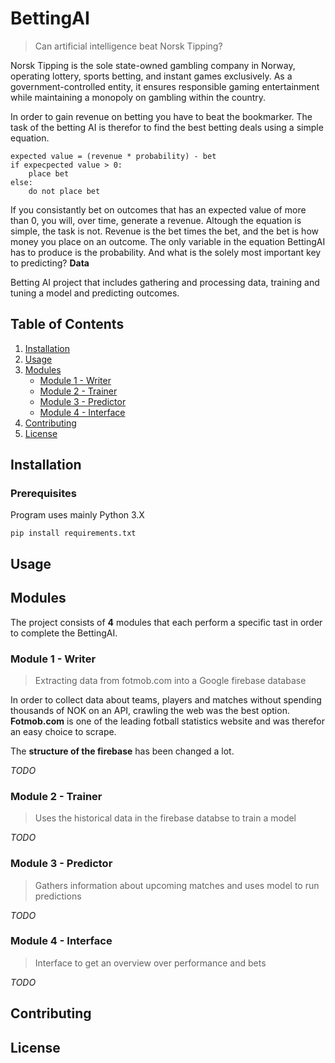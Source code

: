 # BettingAI
> Can artificial intelligence beat Norsk Tipping?

Norsk Tipping is the sole state-owned gambling company in Norway, operating lottery, sports betting, and instant games exclusively. As a government-controlled entity, it ensures responsible gaming entertainment while maintaining a monopoly on gambling within the country.

In order to gain revenue on betting you have to beat the bookmarker. The task of the betting AI is therefor to find the best betting deals using a simple equation.

```
expected value = (revenue * probability) - bet
if expecpected value > 0:
    place bet
else:
    do not place bet
```

If you consistantly bet on outcomes that has an expected value of more than 0, you will, over time, generate a revenue. Altough the equation is simple, the task is not. Revenue is the bet times the bet, and the bet is how money you place on an outcome. The only variable in the equation BettingAI has to produce is the probability. And what is the solely most important key to predicting? **Data**

Betting AI project that includes gathering and processing data, training and tuning a model and predicting outcomes.

## Table of Contents
1. [Installation](#installation)
2. [Usage](#usage)
3. [Modules](#modules)
   - [Module 1 - Writer](#module-1---writer)
   - [Module 2 - Trainer](#module-2---trainer)
   - [Module 3 - Predictor](#module-3---predictor)
   - [Module 4 - Interface](#module-4---interface)
4. [Contributing](#contributing)
5. [License](#license)

## Installation

### Prerequisites
Program uses mainly Python 3.X
```
pip install requirements.txt
```

## Usage

## Modules
The project consists of **4** modules that each perform a specific tast in order to complete the BettingAI.

### Module 1 - Writer
> Extracting data from fotmob.com into a Google firebase database

In order to collect data about teams, players and matches without spending thousands of NOK on an API, crawling the web was the best option. **Fotmob.com** is one of the leading fotball statistics website and was therefor an easy choice to scrape.

The **structure of the firebase** has been changed a lot.

*TODO*

### Module 2 - Trainer
> Uses the historical data in the firebase databse to train a model

*TODO*

### Module 3 - Predictor
> Gathers information about upcoming matches and uses model to run predictions

*TODO*

### Module 4 - Interface
> Interface to get an overview over performance and bets

*TODO*

## Contributing

## License






